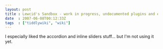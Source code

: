 ```yaml
---
layout: post
title : Lewcid's Sandbox - work in progress, undocumented plugins and experiments
date  : 2007-06-08T00:12:33Z
tags  : ["tiddlywiki", "wiki"]
---
```

I especially liked the accordion and inline sliders stuff... but I'm not using it yet.
